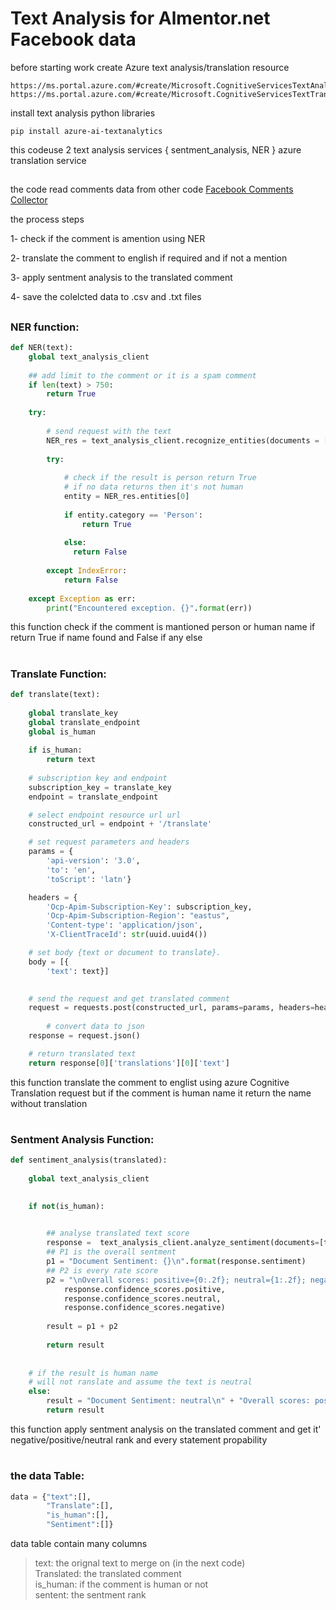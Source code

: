 # Text Analysis for Almentor.net Facebook data

before starting work create Azure text analysis/translation resource
```
https://ms.portal.azure.com/#create/Microsoft.CognitiveServicesTextAnalytics
https://ms.portal.azure.com/#create/Microsoft.CognitiveServicesTextTranslation
```

install text analysis python libraries 

```
pip install azure-ai-textanalytics
```


this codeuse 2 text analysis services { sentment_analysis, NER } 
azure translation service

## 
the code read comments data from other code  [Facebook Comments Collector](https://github.com/HossamAbdelraof/Facebook-Comments-Colelctor)

the process steps

1- check if the comment is amention using NER

2- translate the comment to english if required and if not a mention

3- apply sentment analysis to the translated comment

4- save the colelcted data to .csv and .txt files
##

### NER function:

```python
def NER(text):
    global text_analysis_client
    
    ## add limit to the comment or it is a spam comment
    if len(text) > 750:
        return True
    
    try:
        
        # send request with the text
        NER_res = text_analysis_client.recognize_entities(documents = [text])[0]
        
        try:
        
            # check if the result is person return True
            # if no data returns then it's not human
            entity = NER_res.entities[0]
            
            if entity.category == 'Person':
                return True
                
            else:
              return False
              
        except IndexError:
            return False
        
    except Exception as err:
        print("Encountered exception. {}".format(err))
```

this function check if the comment is mantioned person or human name 
if return True if name found and False if any else

#
### Translate Function:

```python
def translate(text):
    
    global translate_key
    global translate_endpoint
    global is_human
    
    if is_human:
        return text
     
    # subscription key and endpoint
    subscription_key = translate_key
    endpoint = translate_endpoint   

    # select endpoint resource url url
    constructed_url = endpoint + '/translate'

    # set request parameters and headers
    params = {
        'api-version': '3.0',
        'to': 'en',
        'toScript': 'latn'}  

    headers = {
        'Ocp-Apim-Subscription-Key': subscription_key,
        'Ocp-Apim-Subscription-Region': "eastus",
        'Content-type': 'application/json',
        'X-ClientTraceId': str(uuid.uuid4())

    # set body {text or document to translate}.
    body = [{
        'text': text}]

    
    # send the request and get translated comment
    request = requests.post(constructed_url, params=params, headers=headers, json=body)
    
        # convert data to json
    response = request.json()

    # return translated text
    return response[0]['translations'][0]['text']
```

this function translate the comment to englist using azure Cognitive Translation request 
but if the comment is human name it return the name without translation

#
### Sentment Analysis Function:
```python
def sentiment_analysis(translated):
    
    global text_analysis_client
    

    if not(is_human):
        

        ## analyse translated text score
        response =  text_analysis_client.analyze_sentiment(documents=[translated])[0]
        ## P1 is the overall sentment 
        p1 = "Document Sentiment: {}\n".format(response.sentiment)
        ## P2 is every rate score 
        p2 = "\nOverall scores: positive={0:.2f}; neutral={1:.2f}; negative={2:.2f} \n".format(
            response.confidence_scores.positive,
            response.confidence_scores.neutral,
            response.confidence_scores.negative)
        
        result = p1 + p2
        
        return result
        
    
    # if the result is human name
    # will not ranslate and assume the text is neutral
    else:
        result = "Document Sentiment: neutral\n" + "Overall scores: positive=0.00; neutral=1.00; negative=0.00\n"
        return result
```
this function apply sentment analysis on the translated comment and get it' negative/positive/neutral rank and every statement propability

# 
### the data Table:
```python
data = {"text":[],
        "Translate":[],
        "is_human":[],
        "Sentiment":[]}
```
data table contain many columns 

> text: the orignal text to merge on (in the next code)<br />
Translated: the translated comment<br />
is_human: if the comment is human or not<br />
sentent: the sentment rank<br />



